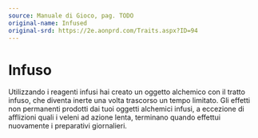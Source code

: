 ```yaml
---
source: Manuale di Gioco, pag. TODO
original-name: Infused
original-srd: https://2e.aonprd.com/Traits.aspx?ID=94
---
```


# Infuso

Utilizzando i reagenti infusi hai creato un oggetto alchemico con il tratto
infuso, che diventa inerte una volta trascorso un tempo limitato. Gli effetti
non permanenti prodotti dai tuoi oggetti alchemici infusi, a eccezione di
afflizioni quali i veleni ad azione lenta, terminano quando effettui nuovamente
i preparativi giornalieri.
